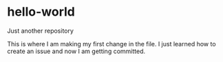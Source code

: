 # hello-world
Just another repository


This is where I am making my first change in the file.  I just learned how to create an issue and now I am getting committed.
